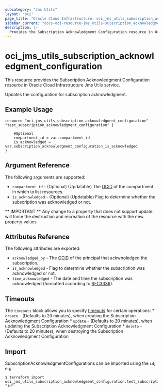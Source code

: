 ```yaml
---
subcategory: "Jms Utils"
layout: "oci"
page_title: "Oracle Cloud Infrastructure: oci_jms_utils_subscription_acknowledgment_configuration"
sidebar_current: "docs-oci-resource-jms_utils-subscription_acknowledgment_configuration"
description: |-
  Provides the Subscription Acknowledgment Configuration resource in Oracle Cloud Infrastructure Jms Utils service
---
```


# oci_jms_utils_subscription_acknowledgment_configuration
This resource provides the Subscription Acknowledgment Configuration resource in Oracle Cloud Infrastructure Jms Utils service.

Updates the configuration for subscription acknowledgment.

## Example Usage

```hcl
resource "oci_jms_utils_subscription_acknowledgment_configuration" "test_subscription_acknowledgment_configuration" {

	#Optional
	compartment_id = var.compartment_id
	is_acknowledged = var.subscription_acknowledgment_configuration_is_acknowledged
}
```

## Argument Reference

The following arguments are supported:

* `compartment_id` - (Optional) (Updatable) The [OCID](https://docs.cloud.oracle.com/iaas/Content/General/Concepts/identifiers.htm) of the compartment in which to list resources.
* `is_acknowledged` - (Optional) (Updatable) Flag to determine whether the subscription was acknowledged or not.


** IMPORTANT **
Any change to a property that does not support update will force the destruction and recreation of the resource with the new property values

## Attributes Reference

The following attributes are exported:

* `acknowledged_by` - The [OCID](https://docs.cloud.oracle.com/iaas/Content/General/Concepts/identifiers.htm) of the principal that ackwnoledged the subscription.
* `is_acknowledged` - Flag to determine whether the subscription was acknowledged or not.
* `time_acknowledged` - The date and time the subscription was acknowledged (formatted according to [RFC3339](https://datatracker.ietf.org/doc/html/rfc3339)). 

## Timeouts

The `timeouts` block allows you to specify [timeouts](https://registry.terraform.io/providers/oracle/oci/latest/docs/guides/changing_timeouts) for certain operations:
	* `create` - (Defaults to 20 minutes), when creating the Subscription Acknowledgment Configuration
	* `update` - (Defaults to 20 minutes), when updating the Subscription Acknowledgment Configuration
	* `delete` - (Defaults to 20 minutes), when destroying the Subscription Acknowledgment Configuration


## Import

SubscriptionAcknowledgmentConfigurations can be imported using the `id`, e.g.

```
$ terraform import oci_jms_utils_subscription_acknowledgment_configuration.test_subscription_acknowledgment_configuration "id"
```


